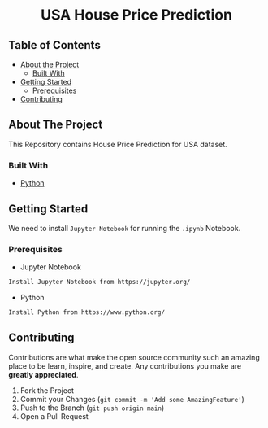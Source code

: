<h1 align="center">
USA House Price Prediction
</h1>

<!-- TABLE OF CONTENTS -->
## Table of Contents

* [About the Project](#about-the-project)
  * [Built With](#built-with)
* [Getting Started](#getting-started)
  * [Prerequisites](#prerequisites)
* [Contributing](#contributing)



<!-- ABOUT THE PROJECT -->
## About The Project

This Repository contains House Price Prediction for USA dataset.


### Built With
* [Python](https://www.python.org/)



<!-- GETTING STARTED -->
## Getting Started

We need to install `Jupyter Notebook` for running the `.ipynb` Notebook.



### Prerequisites

* Jupyter Notebook
```sh
Install Jupyter Notebook from https://jupyter.org/
```

* Python
```sh
Install Python from https://www.python.org/
```

<!-- CONTRIBUTING -->
## Contributing

Contributions are what make the open source community such an amazing place to be learn, inspire, and create. Any contributions you make are **greatly appreciated**.

1. Fork the Project
2. Commit your Changes (`git commit -m 'Add some AmazingFeature'`)
3. Push to the Branch (`git push origin main`)
4. Open a Pull Request
